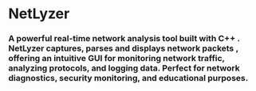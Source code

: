 # NetLyzer 

### A powerful real-time network analysis tool built with C++ . NetLyzer captures, parses and displays network packets , offering an intuitive GUI for monitoring network traffic, analyzing protocols, and logging data. Perfect for network diagnostics, security monitoring, and educational purposes.
